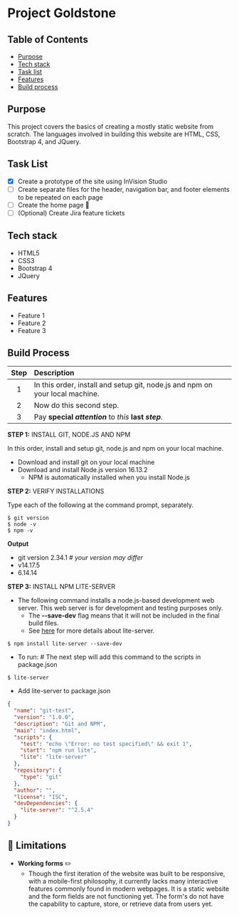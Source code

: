 # Project Goldstone

## Table of Contents

- [Purpose](#purpose)
- [Tech stack](#tech-stack)
- [Task list](#task-list)
- [Features](#features)
- [Build process](#build-process)

## Purpose

This project covers the basics of creating a mostly static website from scratch. The languages involved in building this website are HTML, CSS, Bootstrap 4, and JQuery.


## Task List

- [x] Create a prototype of the site using InVision Studio
- [ ] Create separate files for the header, navigation bar, and footer elements to be repeated on each page
- [ ] Create the home page :tada:
- [ ] \(Optional) Create Jira feature tickets

<!-- use html comment style -->

<a name="tech-stack"/> <!-- anchor tag is not necessary. useful for specifying location within document in TOC -->
## Tech stack

- HTML5
- CSS3
- Bootstrap 4
- JQuery

## Features

- Feature 1
- Feature 2
- Feature 3

## Build Process

| Step | Description |
| :---: | :--- |
| 1 | In this order, install and setup git, node.js and npm on your local machine. |
| 2 | Now do this second step. |
| 3 | Pay **special** ***attention*** to *this* **last _step_**. |

**STEP 1:** INSTALL GIT, NODE.JS AND NPM

In this order, install and setup git, node.js and npm on your local machine.

- Download and install git on your local machine
- Download and install Node.js version 16.13.2
    - NPM is automatically installed when you install Node.js
    

**STEP 2:** VERIFY INSTALLATIONS

Type each of the following at the command prompt, separately.
```
$ git version
$ node -v
$ npm -v
```

**Output**

- git version 2.34.1   *# your version may differ*
- v14.17.5
- 6.14.14

**STEP 3:** INSTALL NPM LITE-SERVER

- The following command installs a node.js-based development web server. This web server is for development and testing purposes only.
    - The **--save-dev** flag means that it will not be included in the final build files.
    - See [here](https://github.com/johnpapa/lite-server) for more details about lite-server.

```
$ npm install lite-server --save-dev
```
- To run: # The next step will add this command to the scripts in package.json
```
$ lite-server
```

- Add lite-server to package.json
```json
{
  "name": "git-test",
  "version": "1.0.0",
  "description": "Git and NPM",
  "main": "index.html",
  "scripts": {
    "test": "echo \"Error: no test specified\" && exit 1",
    "start": "npm run lite",
    "lite": "lite-server"
  },
  "repository": {
    "type": "git"
  },
  "author": "",
  "license": "ISC",
  "devDependencies": {
    "lite-server": "^2.5.4"
  }
}
```

## :no_entry_sign: Limitations

- **Working forms** :pencil2:
    - Though the first iteration of the website was built to be responsive, with a mobile-first philosophy, it currently lacks many interactive features commonly found in modern webpages. It is a static website and the form fields are not functioning yet. The form's do not have the capability to capture, store, or retrieve data from users yet.